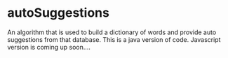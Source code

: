 # autoSuggestions
An algorithm that is used to build a dictionary of words and provide auto suggestions from that database. This is a java version of code. Javascript version is coming up soon....

